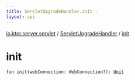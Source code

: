 ```yaml
---
title: ServletUpgradeHandler.init - 
layout: api
---
```


<div class='api-docs-breadcrumbs'><a href="../index.html">io.ktor.server.servlet</a> / <a href="index.html">ServletUpgradeHandler</a> / <a href="./init.html">init</a></div>

# init

<div class="signature"><code><span class="keyword">fun </span><span class="identifier">init</span><span class="symbol">(</span><span class="parameterName" id="io.ktor.server.servlet.ServletUpgradeHandler$init(javax.servlet.http.WebConnection)/webConnection">webConnection</span><span class="symbol">:</span>&nbsp;<span class="identifier">WebConnection</span><span class="symbol">?</span><span class="symbol">)</span><span class="symbol">: </span><a href="https://kotlinlang.org/api/latest/jvm/stdlib/kotlin/-unit/index.html"><span class="identifier">Unit</span></a></code></div>
